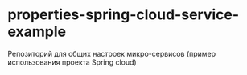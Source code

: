 # properties-spring-cloud-service-example
Репозиторий для общих настроек микро-сервисов (пример использования проекта Spring cloud)
